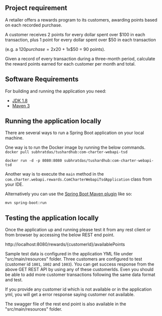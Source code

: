 ## Project requirement

A retailer offers a rewards program to its customers, awarding points based on each recorded purchase.

A customer receives 2 points for every dollar spent over $100 in each transaction, plus 1 point for every dollar spent over $50 in each transaction

(e.g. a $120 purchase = 2x$20 + 1x$50 = 90 points).

Given a record of every transaction during a three-month period, calculate the reward points earned for each customer per month and total.

## Software Requirements

For building and running the application you need:

- [JDK 1.8](http://www.oracle.com/technetwork/java/javase/downloads/jdk8-downloads-2133151.html)
- [Maven 3](https://maven.apache.org)

## Running the application locally

There are several ways to run a Spring Boot application on your local machine. 

One way is to run the Docker image by running the below commands.
`docker pull subhratdas/tushardhub:com-charter-webapi-tsd`

`docker run -d -p 8080:8080 subhratdas/tushardhub:com-charter-webapi-tsd`

Another way is to execute the `main` method in the `com.charter.webapi.rewards.ComCharterWebapiTsdApplication` class from your IDE.

Alternatively you can use the [Spring Boot Maven plugin](https://docs.spring.io/spring-boot/docs/current/reference/html/build-tool-plugins-maven-plugin.html) like so:

```shell
mvn spring-boot:run
```

## Testing the application locally

Once the application up and running please test it from any rest client or from browser by accessing the below REST end point.

http://localhost:8080/rewards/{customerId}/availablePoints

Sample test data is configured in the application YML file under "src/main/resources" folder. Three customers are configured to test (customer id `1001`, `1002` and `1003`). You can get success response from the above GET REST API by using any of these customerIds. Even you should be able to add more customer transactions following the same data format and test.

If you provide any customer id which is not available or in the application yml, you will get a error response saying customer not available.

The swagger file of the rest end point is also available in the "src/main/resources" folder.


